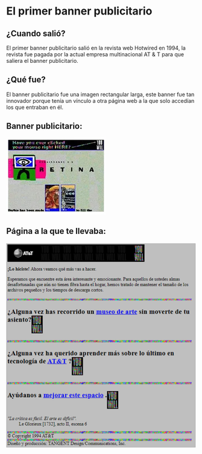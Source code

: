 # El primer banner publicitario

## ¿Cuando salió?
El primer banner publicitario salió en la revista web Hotwired en 1994, la revista fue pagada por la actual empresa multinacional AT & T para que saliera el banner publicitario.

## ¿Qué fue?
El banner publicitario fue una imagen rectangular larga, este banner fue tan innovador porque tenía un vínculo a otra página web a la que solo accedían los que entraban en él.

## Banner publicitario:
![Banner](https://github.com/MarcosYelamos/SMX2-M8UF1A1-HistoriaWeb-1994-ElprimerAnuncioPublicitario-MarcosYelamos/blob/main/banner.png)

## Página a la que te llevaba:
![Pagina a la que te llevaba el vinculo](https://github.com/MarcosYelamos/SMX2-M8UF1A1-HistoriaWeb-1994-ElprimerAnuncioPublicitario-MarcosYelamos/blob/main/pagina%20a%20la%20que%20te%20llevaba.png)


